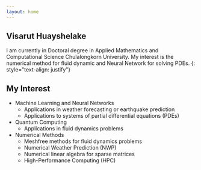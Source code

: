 ```yaml
---
layout: home
---
```

## Visarut Huayshelake

I am currently in Doctoral degree in Applied Mathematics and Computational Science Chulalongkorn University. My interest is the numerical method for fluid dynamic and Neural Network for solving PDEs.
{: style="text-align: justify"}

## My Interest
- Machine Learning and Neural Networks
    - Applications in weather forecasting or earthquake prediction
    - Applications to systems of partial differential equations (PDEs)
- Quantum Computing
    - Applications in fluid dynamics problems
- Numerical Methods
    - Meshfree methods for fluid dynamics problems
    - Numerical Weather Prediction (NWP)
    - Numerical linear algebra for sparse matrices
    - High-Performance Computing (HPC)